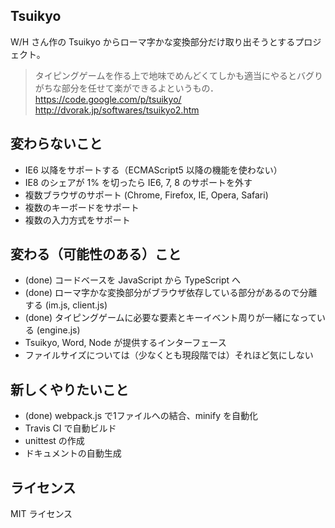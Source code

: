 Tsuikyo
---------------------------

W/H さん作の Tsuikyo からローマ字かな変換部分だけ取り出そうとするプロジェクト。
> タイピングゲームを作る上で地味でめんどくてしかも適当にやるとバグりがちな部分を任せて楽ができるよというもの．
> https://code.google.com/p/tsuikyo/
> http://dvorak.jp/softwares/tsuikyo2.htm

変わらないこと
---------------------------

* IE6 以降をサポートする（ECMAScript5 以降の機能を使わない）
 * IE8 のシェアが 1% を切ったら IE6, 7, 8 のサポートを外す
* 複数ブラウザのサポート (Chrome, Firefox, IE, Opera, Safari)
* 複数のキーボードをサポート
* 複数の入力方式をサポート

変わる（可能性のある）こと
--------------------------

* (done) コードベースを JavaScript から TypeScript へ
* (done) ローマ字かな変換部分がブラウザ依存している部分があるので分離する (im.js, client.js)
* (done) タイピングゲームに必要な要素とキーイベント周りが一緒になっている (engine.js)
* Tsuikyo, Word, Node が提供するインターフェース
* ファイルサイズについては（少なくとも現段階では）それほど気にしない

新しくやりたいこと
-------------------------

* (done) webpack.js で1ファイルへの結合、minify を自動化
* Travis CI で自動ビルド
* unittest の作成
* ドキュメントの自動生成

ライセンス
--------------------------

MIT ライセンス

